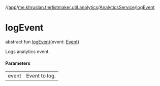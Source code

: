 //[app](../../../index.md)/[me.khruslan.tierlistmaker.util.analytics](../index.md)/[AnalyticsService](index.md)/[logEvent](log-event.md)

# logEvent

abstract fun [logEvent](log-event.md)(event: [Event](../-event/index.md))

Logs analytics event.

#### Parameters

| | |
|---|---|
| event | Event to log. |
